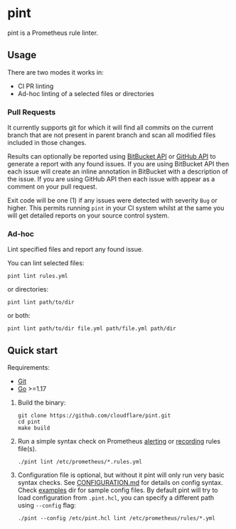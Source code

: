 # pint

pint is a Prometheus rule linter.

## Usage

There are two modes it works in:

- CI PR linting
- Ad-hoc linting of a selected files or directories

### Pull Requests

It currently supports git for which it will find all commits on the current branch that are not
present in parent branch and scan all modified files included in those changes.

Results can optionally be reported using
[BitBucket API](https://docs.atlassian.com/bitbucket-server/rest/7.8.0/bitbucket-code-insights-rest.html)
or [GitHub API](https://docs.github.com/en/rest) to generate a report with any found issues.
If you are using BitBucket API then each issue will create an inline annotation in BitBucket with a description of
the issue. If you are using GitHub API then each issue with appear as a comment on your pull request.

Exit code will be one (1) if any issues were detected with severity `Bug` or higher. This permits running
`pint` in your CI system whilst at the same you will get detailed reports on your source control system.

### Ad-hoc

Lint specified files and report any found issue.

You can lint selected files:

```SHELL
pint lint rules.yml
```

or directories:

```SHELL
pint lint path/to/dir
```

or both:

```SHELL
pint lint path/to/dir file.yml path/file.yml path/dir
```

## Quick start

Requirements:

- [Git](https://git-scm.com/)
- [Go](https://golang.org/) >=1.17

1. Build the binary:

   ```SHELL
   git clone https://github.com/cloudflare/pint.git
   cd pint
   make build
   ```

2. Run a simple syntax check on Prometheus
   [alerting](https://prometheus.io/docs/prometheus/latest/configuration/alerting_rules/)
   or [recording](https://prometheus.io/docs/prometheus/latest/configuration/recording_rules/)
   rules file(s).

   ```SHELL
   ./pint lint /etc/prometheus/*.rules.yml
   ```

3. Configuration file is optional, but without it pint will only run very basic
   syntax checks. See [CONFIGURATION.md](/docs/CONFIGURATION.md) for details on
   config syntax. Check [examples](/docs/examples) dir for sample config files.
   By default pint will try to load configuration from `.pint.hcl`, you can
   specify a different path using `--config` flag:

   ```SHELL
   ./pint --config /etc/pint.hcl lint /etc/prometheus/rules/*.yml
   ```
